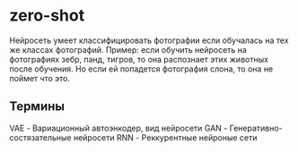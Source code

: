 # zero-shot
Нейросеть умеет классифицировать фотографии если обучалась на тех же классах фотографий.
Пример: если обучить нейросеть на фотографиях зебр, панд, тигров, то она распознает этих животных после обучения. Но если ей попадется фотография слона, то она не поймет что это.
## Термины
VAE - Вариационный автоэнкодер, вид нейросети
GAN - Генеративно-состязательные нейросети
RNN - Реккурентные нейроные сети
## 
